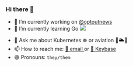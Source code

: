 ### Hi there 👋

- 🔭 I’m currently working on [@optoutnews](https://github.com/optoutnews)
- 🌱 I’m currently learning Go ![](file_type_go_gopher_icon_130571.ico)
<!-- - 👯 I’m looking to collaborate on self-hosted optimized stuff  -->
<!-- - 🤔 I’m looking for help with ... -->
- 💬 Ask me about Kubernetes ☸️ or aviation 🛫🌥🛬
- 📫 How to reach me: [📧 email ](public@noahsbwilliams.com) or [🔑 Keybase](https://keybase.io/noahsbwilliams)
- 😄 Pronouns: `they/them`
<!-- - ⚡ Fun fact: ... -->

